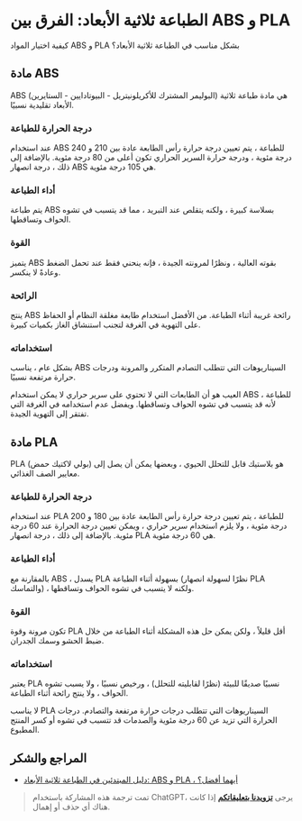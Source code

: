 # الطباعة ثلاثية الأبعاد: الفرق بين ABS و PLA

كيفية اختيار المواد ABS و PLA بشكل مناسب في الطباعة ثلاثية الأبعاد؟

## مادة ABS

ABS (البوليمر المشترك للأكريلونيتريل - البيوتادايين - الستايرين) هي مادة طباعة ثلاثية الأبعاد تقليدية نسبيًا.

### درجة الحرارة للطباعة

عند استخدام ABS للطباعة ، يتم تعيين درجة حرارة رأس الطابعة عادة بين 210 و 240 درجة مئوية ، ودرجة حرارة السرير الحراري تكون أعلى من 80 درجة مئوية. بالإضافة إلى ذلك ، درجة انصهار ABS هي 105 درجة مئوية.

### أداء الطباعة

يتم طباعة ABS بسلاسة كبيرة ، ولكنه يتقلص عند التبريد ، مما قد يتسبب في تشوه الحواف وتساقطها.

### القوة

يتميز ABS بقوته العالية ، ونظرًا لمرونته الجيدة ، فإنه ينحني فقط عند تحمل الضغط وعادةً لا ينكسر.

### الرائحة

ينتج ABS رائحة غريبة أثناء الطباعة. من الأفضل استخدام طابعة مغلقة النظام أو الحفاظ على التهوية في الغرفة لتجنب استنشاق الغاز بكميات كبيرة.

### استخداماته

بشكل عام ، يناسب ABS السيناريوهات التي تتطلب التصادم المتكرر والمرونة ودرجات حرارة مرتفعة نسبيًا.

العيب هو أن الطابعات التي لا تحتوي على سرير حراري لا يمكن استخدام ABS للطباعة ، لأنه قد يتسبب في تشوه الحواف وتساقطها. ويفضل عدم استخدامه في الغرفة التي تفتقر إلى التهوية الجيدة.

## مادة PLA

PLA (بولي لاكتيك حمض) هو بلاستيك قابل للتحلل الحيوي ، وبعضها يمكن أن يصل إلى معايير الصف الغذائي.

### درجة الحرارة للطباعة

عند استخدام PLA للطباعة ، يتم تعيين درجة حرارة رأس الطابعة عادة بين 180 و 200 درجة مئوية ، ولا يلزم استخدام سرير حراري ، ويمكن تعيين درجة الحرارة عند 60 درجة مئوية. بالإضافة إلى ذلك ، درجة انصهار PLA هي 60 درجة مئوية.

### أداء الطباعة

بالمقارنة مع ABS ، يسدل PLA بسهولة أثناء الطباعة (نظرًا لسهولة انصهار PLA والتماسك) ، ولكنه لا يتسبب في تشوه الحواف وتساقطها.

### القوة

تكون مرونة وقوة PLA أقل قليلاً ، ولكن يمكن حل هذه المشكلة أثناء الطباعة من خلال ضبط الحشو وسمك الجدران.

### استخداماته

يعتبر PLA نسبيًا صديقًا للبيئة (نظرًا لقابليته للتحلل) ، ورخيص نسبيًا ، ولا يسبب تشوه الحواف ، ولا ينتج رائحة أثناء الطباعة.

لا يناسب PLA السيناريوهات التي تتطلب درجات حرارة مرتفعة والتصادم. درجات الحرارة التي تزيد عن 60 درجة مئوية والصدمات قد تتسبب في تشوه أو كسر المنتج المطبوع.

## المراجع والشكر

- [دليل المبتدئين في الطباعة ثلاثية الأبعاد: ABS و PLA ، أيهما أفضل؟](https://wp.huangshiyang.com/3d%e6%89%93%e5%8d%b0%e5%85%a5%e9%97%a8%e5%bf%85%e8%af%bb%ef%bc%9aabs%e4%b8%8epla%ef%bc%8c%e7%94%a8%e5%93%aa%e4%b8%aa%e5%a5%bd%ef%bc%9f)

> تمت ترجمة هذه المشاركة باستخدام ChatGPT، يرجى [**تزويدنا بتعليقاتكم**](https://github.com/linyuxuanlin/Wiki_MkDocs/issues/new) إذا كانت هناك أي حذف أو إهمال.